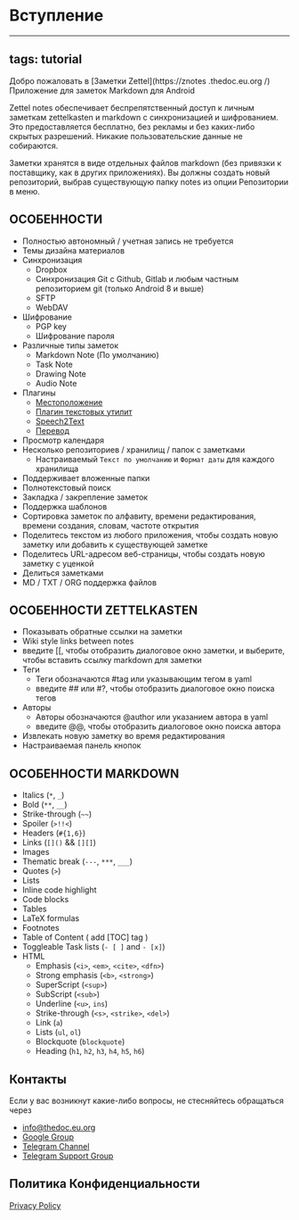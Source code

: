 # Вступление
---
tags: tutorial
---
Добро пожаловать в [Заметки Zettel](https://znotes .thedoc.eu.org /) Приложение для заметок Markdown для Android

Zettel notes обеспечивает беспрепятственный доступ к личным заметкам zettelkasten и markdown с синхронизацией и шифрованием. Это предоставляется бесплатно, без рекламы и без каких-либо скрытых разрешений. Никакие пользовательские данные не собираются.

Заметки хранятся в виде отдельных файлов markdown (без привязки к поставщику, как в других приложениях). Вы должны создать новый репозиторий, выбрав существующую папку notes из опции Репозитории в меню.

## ОСОБЕННОСТИ

- Полностью автономный / учетная запись не требуется
- Темы дизайна материалов
- Синхронизация
    - Dropbox
    - Синхронизация Git с Github, Gitlab и любым частным репозиторием git (только Android 8 и выше)
    - SFTP
    - WebDAV
- Шифрование
    - PGP key
    - Шифрование пароля
- Различные типы заметок
    - Markdown Note (По умолчанию)
    - Task Note
    - Drawing Note
    - Audio Note
- Плагины
    - [Местоположение](https://play.google.com/store/apps/details?id=org.eu.thedoc.zettelnotes.buttons.location)
    - [Плагин текстовых утилит](https://play.google.com/store/apps/details?id=org.eu.thedoc.zettelnotes.buttons.textutils)
    - [Speech2Text](https://play.google.com/store/apps/details?id=org.eu.thedoc.zettelnotes.buttons.speech2text)
    - [Перевод](https://play.google.com/store/apps/details?id=org.eu.thedoc.zettelnotes.buttons.translate)
- Просмотр календаря
- Несколько репозиториев / хранилищ / папок с заметками
    - Настраиваемый `Текст по умолчанию` и `Формат даты` для каждого хранилища
- Поддерживает вложенные папки
- Полнотекстовый поиск
- Закладка / закрепление заметок
- Поддержка шаблонов
- Сортировка заметок по алфавиту, времени редактирования, времени создания, словам, частоте открытия
- Поделитесь текстом из любого приложения, чтобы создать новую заметку или добавить к существующей заметке
- Поделитесь URL-адресом веб-страницы, чтобы создать новую заметку с уценкой
- Делиться заметками
- MD / TXT / ORG поддержка файлов

## ОСОБЕННОСТИ ZETTELKASTEN

- Показывать обратные ссылки на заметки
- Wiki style links between notes
- введите [[, чтобы отобразить диалоговое окно заметки, и выберите, чтобы вставить ссылку markdown для заметки
- Теги
    - Теги обозначаются #tag или указывающим тегом в yaml
    - введите ## или #?, чтобы отобразить диалоговое окно поиска тегов
- Авторы
    - Авторы обозначаются @author или указанием автора в yaml
    - введите @@, чтобы отобразить диалоговое окно поиска автора
- Извлекать новую заметку во время редактирования
- Настраиваемая панель кнопок

## ОСОБЕННОСТИ MARKDOWN

* Italics (`*`, `_`)
* Bold (`**`, `__`)
* Strike-through (`~~`)
* Spoiler (`>!!<`)
* Headers (`#{1,6}`)
* Links (`[]()` && `[][]`)
* Images
* Thematic break (`---`, `***`, `___`)
* Quotes (`>`)
* Lists
* Inline code highlight
* Code blocks
* Tables
* LaTeX formulas
* Footnotes
* Table of Content ( add [TOC] tag )
* Toggleable Task lists (`- [ ]` and `- [x]`)
* HTML
    * Emphasis (`<i>`, `<em>`, `<cite>`, `<dfn>`)
    * Strong emphasis (`<b>`, `<strong>`)
    * SuperScript (`<sup>`)
    * SubScript (`<sub>`)
    * Underline (`<u>`, `ins`)
    * Strike-through (`<s>`, `<strike>`, `<del>`)
    * Link (`a`)
    * Lists (`ul`, `ol`)
    * Blockquote (`blockquote`)
    * Heading (`h1`, `h2`, `h3`, `h4`, `h5`, `h6`)

## Контакты

Если у вас возникнут какие-либо вопросы, не стесняйтесь обращаться через

- [info@thedoc.eu.org](mailto:info@thedoc.eu.org)
- [Google Group](https://groups.google.com/g/znotes)
- [Telegram Channel](https://t.me/zettelnotes)
- [Telegram Support Group](https://t.me/joinchat/DZ2eFcOk3Mo4MDk1)

## Политика Конфиденциальности

[Privacy Policy](https://thedoc.eu.org/zettel-notes/privacy)